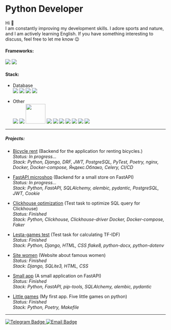 # Python Developer
 Hi 👋 <br>
 I am constantly improving my development skills. I adore sports and nature, and I am actively learning English. If you have something interesting to discuss, feel free to let me know 😉

#### Frameworks:
<img src="https://img.shields.io/badge/django-4682B4?style=for-the-badge&logo=django&logoColor=white"> <img src="https://img.shields.io/badge/FastAPI-4682B4?style=for-the-badge&logo=FastAPI&logoColor=white"> 

#### Stack:
 - Database <br>
<img src="https://img.shields.io/badge/postgresql-2F4F4F?style=for-the-badge&logo=postgresql&logoColor=white"> <img src="https://img.shields.io/badge/sqlite-2F4F4F?style=for-the-badge&logo=sqlite&logoColor=white">
<img src="https://img.shields.io/badge/SQLAlchemy-2F4F4F?style=for-the-badge&logo=SQLAlchemy&logoColor=white"> <img src="https://img.shields.io/badge/Clickhouse-2F4F4F?style=for-the-badge&logo=Clickhouse&logoColor=white"> 

- Other<br>
<img src="https://img.shields.io/badge/DRF-black?style=for-the-badge&logo=django&logoColor=white"/> <img src="https://img.shields.io/badge/Pydantic-black?style=for-the-badge&logo=Pydantic&logoColor=white"/>
<img src="https://encrypted-tbn0.gstatic.com/images?q=tbn:ANd9GcThZpFJoww_XrzcCUcFi0bsf51V9e4Rx668xQ&s" style="width:62px;"> <img src="https://img.shields.io/badge/Docker-black?style=for-the-badge&logo=Docker&logoColor=white"/>
<img src="https://img.shields.io/badge/Poetry-black?style=for-the-badge&logo=Poetry&logoColor=white"/> <img src="https://img.shields.io/badge/html-black?style=for-the-badge&logo=html5&logoColor=white"/>
<img src="https://img.shields.io/badge/css-black?style=for-the-badge&logo=css3&logoColor=white"/> <img src="https://img.shields.io/badge/Poetry-black?style=for-the-badge&logo=Poetry&logoColor=white"/>
<img src="https://img.shields.io/badge/Git-black?style=for-the-badge&logo=Git&logoColor=white"/> <img src="https://img.shields.io/badge/github-black?style=for-the-badge&logo=github&logoColor=white"/>

---

##### Projects:

- [Bicycle rent] (Backend for the application for renting bicycles.)
  <br>_Status: In progress..._
  <br>_Stack: Python, Django, DRF, JWT, PostgreSQL, PyTest, Poetry, nginx, Docker, Docker-compose, Яндекс.Облако, Celery, CI/CD_

- [FastAPI microshop] (Backend for a small store on FastAPI)
  <br>_Status: In progress..._
  <br>_Stack: Python, FastAPI, SQLAlchemy, alembic, pydantic, PostgreSQL, JWT, Cookie_

- [Clickhouse optimization] (Test task to optimize SQL query for Clickhouse)
  <br>_Status: Finished_
  <br>_Stack: Python, Clickhouse, Clickhouse-driver  Docker, Docker-compose, Faker_

- [Lesta-games test] (Test task for calculating TF-IDF)
  <br>_Status: Finished_
  <br>_Stack: Python, Django, HTML, CSS flake8, python-docx, python-dotenv_

- [Site women] (Website about famous women)
  <br>_Status: Finished_
  <br>_Stack: Django, SQLite3, HTML, CSS_

- [Small app] (A small application on FastAPI)
  <br>_Status: Finished_
  <br>_Stack: Python, FastAPI, pip-tools, SQLAlchemy, alembic, pydantic_

- [Little games] (My first app. Five little games on python)
  <br>_Status: Finished_
  <br>_Stack: Python, Poetry, Makefile_

---

<div id="header" align="left">
  <div id="badges">
    <a href="https://t.me/dimnovo">
      <img src="https://img.shields.io/badge/Telegram-4682B4?style=for-the-badge&logo=telegram&logoColor=white" alt="Telegram Badge"/>
    </a>
    <a href="mailto:novozhilov812@gmail.com"> 
      <img src="https://img.shields.io/badge/email-red?style=for-the-badge&logo=gmail&logoColor=white" alt="Email Badge"/>
    </a>
  </div>
</div>


[//]: #

[Bicycle rent]: <https://github.com/Di-Nov/bicycle_rent>

[FastAPI microshop]: <https://github.com/Di-Nov/FastAPI_microshop>

[Clickhouse optimization]: <https://github.com/Di-Nov/clickhouse_optimization_e-comet.io>

[Lesta-games test]: <https://github.com/Di-Nov/lesta_games_test>

[Site women]: <https://github.com/Di-Nov/django_site_women>

[Small app]: <https://github.com/Di-Nov/FastAPI_test>

[Little games]: <https://github.com/Di-Nov/python-project-49>





